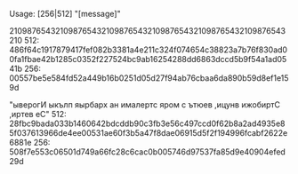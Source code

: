 Usage: [256|512] "[message]"

210987654321098765432109876543210987654321098765432109876543210
512: 486f64c1917879417fef082b3381a4e211c324f074654c38823a7b76f830ad00fa1fbae42b1285c0352f227524bc9ab16254288dd6863dccd5b9f54a1ad0541b
256: 00557be5e584fd52a449b16b0251d05d27f94ab76cbaa6da890b59d8ef1e159d

"ыверогИ ыкълп яырбарх ан ималертс яром с ътюев ,ицунв ижобиртС ,иртев еС"
512: 28fbc9bada033b1460642bdcddb90c3fb3e56c497ccd0f62b8a2ad4935e85f037613966de4ee00531ae60f3b5a47f8dae06915d5f2f194996fcabf2622e6881e
256: 508f7e553c06501d749a66fc28c6cac0b005746d97537fa85d9e40904efed29d
